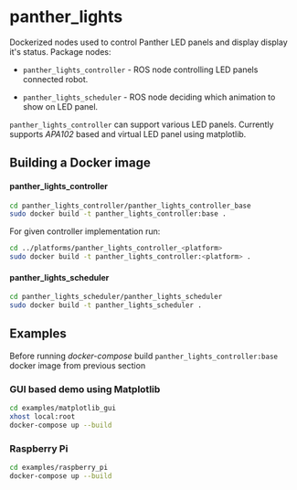 # panther_lights
Dockerized nodes used to control Panther LED panels and display display it's status. Package nodes:

- `panther_lights_controller` - ROS node controlling LED panels connected robot.

- `panther_lights_scheduler` - ROS node deciding which animation to show on LED panel.

`panther_lights_controller` can support various LED panels. Currently supports *APA102* based and virtual LED panel using matplotlib.


## Building a Docker image
#### panther_lights_controller
```bash
cd panther_lights_controller/panther_lights_controller_base
sudo docker build -t panther_lights_controller:base .
```
For given controller implementation run:
```bash
cd ../platforms/panther_lights_controller_<platform>
sudo docker build -t panther_lights_controller:<platform> .
```

#### panther_lights_scheduler
```bash
cd panther_lights_scheduler/panther_lights_scheduler
sudo docker build -t panther_lights_scheduler .
```

## Examples
Before running *docker-compose* build `panther_lights_controller:base` docker image from previous section
### GUI based demo using Matplotlib
```bash
cd examples/matplotlib_gui
xhost local:root
docker-compose up --build
```
### Raspberry Pi
```bash
cd examples/raspberry_pi
docker-compose up --build
```